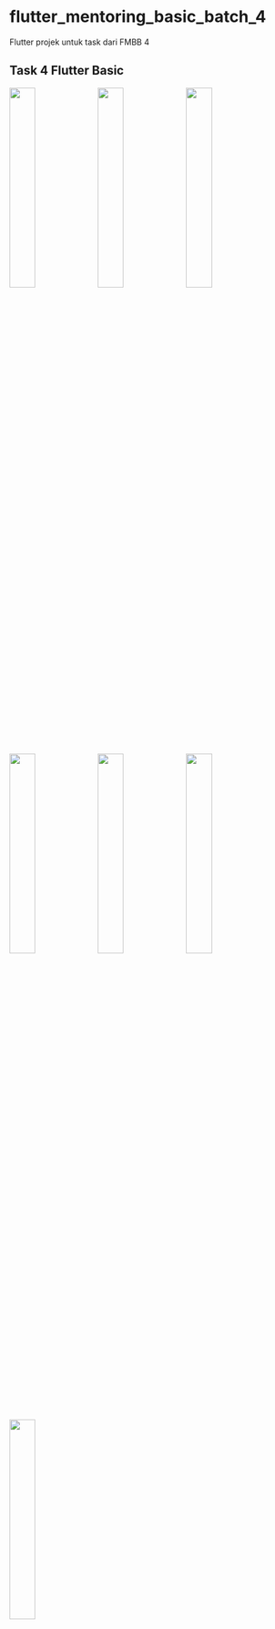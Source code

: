 # flutter_mentoring_basic_batch_4

Flutter projek untuk task dari FMBB 4

##  Task 4 Flutter Basic

<img src="https://user-images.githubusercontent.com/55482107/110284008-ad96b080-8013-11eb-820c-94c9950d8fc1.jpeg" width="30%"></img> <img src="https://user-images.githubusercontent.com/55482107/110284007-ad96b080-8013-11eb-97dd-4d8e543800ae.jpeg" width="30%"></img> <img src="https://user-images.githubusercontent.com/55482107/110284006-acfe1a00-8013-11eb-896a-8a72771dc5a8.jpeg" width="30%"></img> <img src="https://user-images.githubusercontent.com/55482107/110284004-ac658380-8013-11eb-8c8f-b05cb2dc2e8e.jpeg" width="30%"></img> <img src="https://user-images.githubusercontent.com/55482107/110284002-abcced00-8013-11eb-9ccb-d8ae7faef84e.jpeg" width="30%"></img> <img src="https://user-images.githubusercontent.com/55482107/110284000-aa032980-8013-11eb-9828-d4e3fdcf7794.jpeg" width="30%"></img> <img src="https://user-images.githubusercontent.com/55482107/110284001-ab345680-8013-11eb-9f6c-ad2ab5b56028.jpeg" width="30%"></img> 
